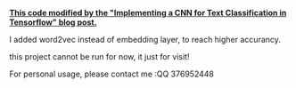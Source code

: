 **[This code modified by the "Implementing a CNN for Text Classification in Tensorflow" blog post.](http://www.wildml.com/2015/12/implementing-a-cnn-for-text-classification-in-tensorflow/)**

I added word2vec instead of embedding layer, to reach higher accurancy.

this project cannot be run for now, it just for visit!

For personal usage, please contact me :QQ 376952448
